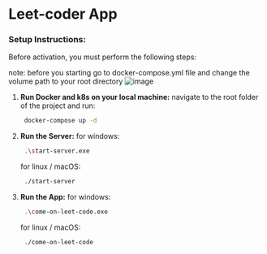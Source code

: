 # Leet-coder App

### Setup Instructions:

Before activation, you must perform the following steps:

note: before you starting go to docker-compose.yml file and change the volume path to your root directory
![image](https://github.com/miriprice1/leet-code/assets/118776409/dea7c3d2-9e2f-4bcd-8ffd-8684aee573c7)

1. **Run Docker and k8s on your local machine:**
   navigate to the root folder of the project and run:
   ```bash
    docker-compose up -d
    ```

3. **Run the Server:**
   for windows:
   ```bash
    .\start-server.exe
    ```
    for linux / macOS:
   ```bash
    ./start-server
    ```

4. **Run the App:**
   for windows:
   ```bash
    .\come-on-leet-code.exe
    ```
    for linux / macOS:
   ```bash
    ./come-on-leet-code
    ```
